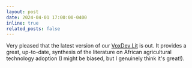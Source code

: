 ```yaml
---
layout: post
date: 2024-04-01 17:00:00-0400
inline: true
related_posts: false
---
```


Very pleased that the latest version of our [VoxDev Lit](https://voxdev.org/voxdevlit/agricultural-technology-africa) is out. It provides a great, up-to-date, synthesis of the literature on African agricultural technology adoption (I might be biased, but I genuinely think it's great!).